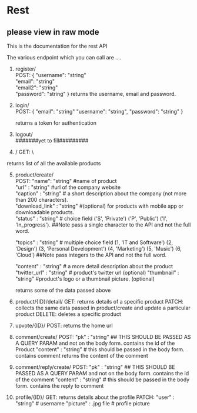 # Rest

## please view in raw mode
This is the documentation for the rest API

The various endpoint which you can call are ....

1. register/  
      POST: {
          "username": "string"   
          "email": "string"   
          "email2": "string"   
          "password": "string" 
        } 
  returns the username, email and password.
  
2. login/  
    POST: {
      "email": "string" 
      "username": "string", 
      "password": "string" 
    } 
    
   returns a token for authentication
    
3. logout/  
    #######yet to fill#########
    
4. /
  GET: \
  
  returns list of all the available products
  

5. product/create/  
    POST:
      "name":           "string"        #name of product  
      "url" :           "string"        #url of the company website  
      "caption" :       "string"        # a short description about the company (not more than 200 characters).  
      "download_link" : "string"        #(optional) for products with mobile app or downloadable products.  
      "status" :        "string"        # choice field        ('S', 'Private') 
                                                              ('P', 'Public') 
                                                              ('I', 'In_progress'). ##Note pass a single character to the API and not the full word. 
                                                              
      "topics" :        "string"       # multiple choice field      (1, 'IT and Software') 
                                                                    (2, 'Design') 
                                                                    (3, 'Personal Development') 
                                                                    (4, 'Marketing') 
                                                                    (5, 'Music') 
                                                                    (6, 'Cloud') ##Note pass integers to the API and not the full word. 
                                                                    
      "content" :     "string"         # a more detail description about the product 
      "twitter_url" :  "string"        # product's twitter url (optional) 
      "thumbnail" :    "string"        #product's logo or a thumbnail picture. (optional) 
      
      returns some of the data passed above
      
6. product/{ID}/detail/ 
        GET:
          returns details of a specific product 
        PATCH:
          collects the same data passed in product/create and update a particular product 
        DELETE:
          deletes a specific product
 
7. upvote/{ID}/ 
      POST:
       returns the home url 
       
8. comment/create/
      POST:
         "pk" : "string"  ## THIS SHOULD BE PASSED AS A QUERY PARAM and not on the body form. contains the id of the Product
         "content" : "string" # this should be passed in the body form. contains comment
         returns the content of the comment

9. comment/reply/create/
      POST:
         "pk" : "string"  ## THIS SHOULD BE PASSED AS A QUERY PARAM and not on the body form. contains the id of the comment
         "content" : "string" # this should be passed in the body form. contains the reply to comment
                                                                    
      
10. profile/{ID}/
      GET:
         returns details about the profile
      PATCH:
         "user" : "string" # username
         "picture" : .jpg file  # profile picture
